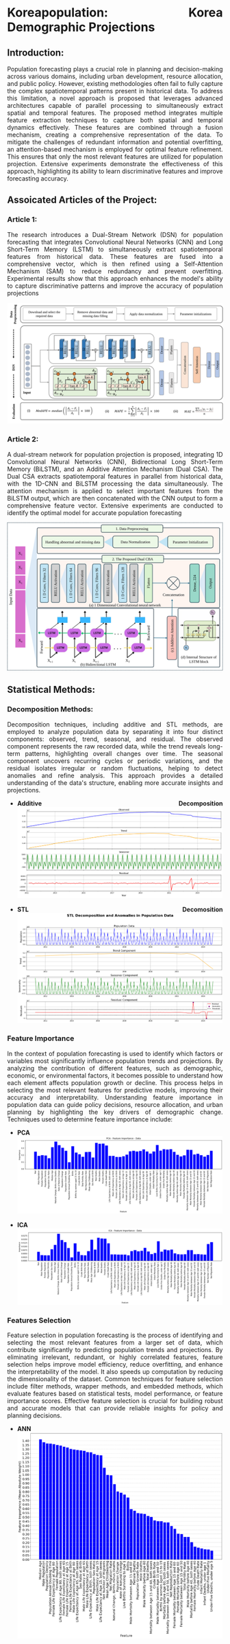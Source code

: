 <div align="justify">
  
# Koreapopulation: Korea Demographic Projections

## Introduction:

Population forecasting plays a crucial role in planning and decision-making across various domains, including urban development, resource allocation, and public policy. However, existing methodologies often fail to fully capture the complex spatiotemporal patterns present in historical data. To address this limitation, a novel approach is proposed that leverages advanced architectures capable of parallel processing to simultaneously extract spatial and temporal features. The proposed method integrates multiple feature extraction techniques to capture both spatial and temporal dynamics effectively. These features are combined through a fusion mechanism, creating a comprehensive representation of the data. To mitigate the challenges of redundant information and potential overfitting, an attention-based mechanism is employed for optimal feature refinement. This ensures that only the most relevant features are utilized for population projection. Extensive experiments demonstrate the effectiveness of this approach, highlighting its ability to learn discriminative features and improve forecasting accuracy.

## Assoicated Articles of the Project:
### Article 1:
The research introduces a Dual-Stream Network (DSN) for population forecasting that integrates Convolutional Neural Networks (CNN) and Long Short-Term Memory (LSTM) to simultaneously extract spatiotemporal features from historical data. These features are fused into a comprehensive vector, which is then refined using a Self-Attention Mechanism (SAM) to reduce redundancy and prevent overfitting. Experimental results show that this approach enhances the model's ability to capture discriminative patterns and improve the accuracy of population projections

![](Materials/Framework1.svg)


### Article 2:
A dual-stream network for population projection is proposed, integrating 1D Convolutional Neural Networks (CNN), Bidirectional Long Short-Term Memory (BiLSTM), and an Additive Attention Mechanism (Dual CSA). The Dual CSA extracts spatiotemporal features in parallel from historical data, with the 1D-CNN and BiLSTM processing the data simultaneously. The attention mechanism is applied to select important features from the BiLSTM output, which are then concatenated with the CNN output to form a comprehensive feature vector. Extensive experiments are conducted to identify the optimal model for accurate population forecasting

![](Materials/Framework.svg)

## Statistical Methods:

### Decomposition Methods:
Decomposition techniques, including additive and STL methods, are employed to analyze population data by separating it into four distinct components: observed, trend, seasonal, and residual. The observed component represents the raw recorded data, while the trend reveals long-term patterns, highlighting overall changes over time. The seasonal component uncovers recurring cycles or periodic variations, and the residual isolates irregular or random fluctuations, helping to detect anomalies and refine analysis. This approach provides a detailed understanding of the data's structure, enabling more accurate insights and projections.

- **Additive Decomposition**
![](Materials/KoreMonthly_additive.PNG)

- **STL Decomosition**
![](STL_Decomposition/STL_Decomposition.png)


### Feature Importance
In the context of population forecasting is used to identify which factors or variables most significantly influence population trends and projections. By analyzing the contribution of different features, such as demographic, economic, or environmental factors, it becomes possible to understand how each element affects population growth or decline. This process helps in selecting the most relevant features for predictive models, improving their accuracy and interpretability. Understanding feature importance in population data can guide policy decisions, resource allocation, and urban planning by highlighting the key drivers of demographic change. Techniques used to determine feature importance include:

- **PCA**
![](PCA/PCA.png)

- **ICA**
![](ICA/ICA.png)


### Features Selection
Feature selection in population forecasting is the process of identifying and selecting the most relevant features from a larger set of data, which contribute significantly to predicting population trends and projections. By eliminating irrelevant, redundant, or highly correlated features, feature selection helps improve model efficiency, reduce overfitting, and enhance the interpretability of the model. It also speeds up computation by reducing the dimensionality of the dataset. Common techniques for feature selection include filter methods, wrapper methods, and embedded methods, which evaluate features based on statistical tests, model performance, or feature importance scores. Effective feature selection is crucial for building robust and accurate models that can provide reliable insights for policy and planning decisions.

- **ANN**
![](ANN_Based_Feature_Selection/ANN.png)

</div>

